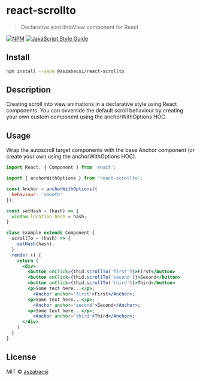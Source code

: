 # react-scrollto

> Declarative scrollIntoView component for React


[![NPM](https://img.shields.io/npm/v/@aszabacsi/react-scrollto.svg)](https://www.npmjs.com/package/@aszabacsi/react-scrollto) [![JavaScript Style Guide](https://img.shields.io/badge/code_style-standard-brightgreen.svg)](https://standardjs.com)

## Install

```bash
npm install --save @aszabacsi/react-scrollto
```

## Description

Creating scroll into view animations in a declarative style using React components. You can ovverride the default scroll behaviour by creating your own custom component using the anchorWithOptions HOC.

## Usage

Wrap the autoscroll target components with the base Anchor component (or create your own using the anchorWithOptions HOC).

```jsx
import React, { Component } from 'react';

import { anchorWithOptions } from 'react-scrollto';

const Anchor = anchorWithOptions({
  behaviour: 'smooth'
});

const setHash = (hash) => {
  window.location.hash = hash;
}

class Example extends Component {
  scrollTo = (hash) => {
    setHash(hash);
  }
  render () {
    return (
      <div>
        <button onClick={thid.scrollTo('first')}>First</button>
        <button onClick={thid.scrollTo('second')}>Second</button>
        <button onClick={thid.scrollTo('third')}>Third</button>
        <p>Some text here...</p>;
          <Anchor anchor='first'>First</Anchor>;
        <p>Some text here...</p>;
          <Anchor anchor='second'>Second</Anchor>;
        <p>Some text here...</p>;
          <Anchor anchor='third'>Third</Anchor>;
      </div>
    )
  }
}
```

## License

MIT © [aszabacsi](https://github.com/aszabacsi)
